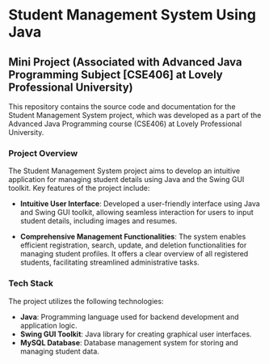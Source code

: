 # Student Management System Using Java

## Mini Project (Associated with Advanced Java Programming Subject [CSE406] at Lovely Professional University)

This repository contains the source code and documentation for the Student Management System project, which was developed as a part of the Advanced Java Programming course (CSE406) at Lovely Professional University.

### Project Overview

The Student Management System project aims to develop an intuitive application for managing student details using Java and the Swing GUI toolkit. Key features of the project include:

- **Intuitive User Interface**: Developed a user-friendly interface using Java and Swing GUI toolkit, allowing seamless interaction for users to input student details, including images and resumes.

- **Comprehensive Management Functionalities**: The system enables efficient registration, search, update, and deletion functionalities for managing student profiles. It offers a clear overview of all registered students, facilitating streamlined administrative tasks.

### Tech Stack

The project utilizes the following technologies:

- **Java**: Programming language used for backend development and application logic.
- **Swing GUI Toolkit**: Java library for creating graphical user interfaces.
- **MySQL Database**: Database management system for storing and managing student data.


